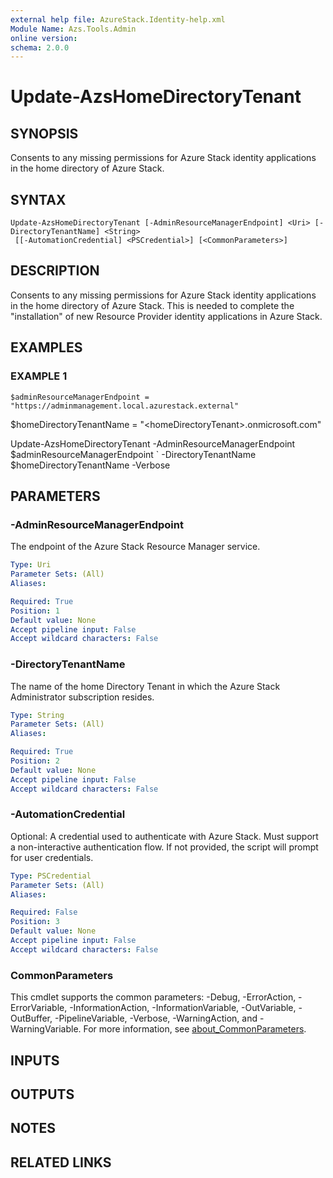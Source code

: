 ```yaml
---
external help file: AzureStack.Identity-help.xml
Module Name: Azs.Tools.Admin
online version:
schema: 2.0.0
---
```


# Update-AzsHomeDirectoryTenant

## SYNOPSIS
Consents to any missing permissions for Azure Stack identity applications in the home directory of Azure Stack.

## SYNTAX

```
Update-AzsHomeDirectoryTenant [-AdminResourceManagerEndpoint] <Uri> [-DirectoryTenantName] <String>
 [[-AutomationCredential] <PSCredential>] [<CommonParameters>]
```

## DESCRIPTION
Consents to any missing permissions for Azure Stack identity applications in the home directory of Azure Stack.
This is needed to complete the "installation" of new Resource Provider identity applications in Azure Stack.

## EXAMPLES

### EXAMPLE 1
```
$adminResourceManagerEndpoint = "https://adminmanagement.local.azurestack.external"
```

$homeDirectoryTenantName = "\<homeDirectoryTenant\>.onmicrosoft.com"

Update-AzsHomeDirectoryTenant -AdminResourceManagerEndpoint $adminResourceManagerEndpoint \`
    -DirectoryTenantName $homeDirectoryTenantName -Verbose

## PARAMETERS

### -AdminResourceManagerEndpoint
The endpoint of the Azure Stack Resource Manager service.

```yaml
Type: Uri
Parameter Sets: (All)
Aliases:

Required: True
Position: 1
Default value: None
Accept pipeline input: False
Accept wildcard characters: False
```

### -DirectoryTenantName
The name of the home Directory Tenant in which the Azure Stack Administrator subscription resides.

```yaml
Type: String
Parameter Sets: (All)
Aliases:

Required: True
Position: 2
Default value: None
Accept pipeline input: False
Accept wildcard characters: False
```

### -AutomationCredential
Optional: A credential used to authenticate with Azure Stack.
Must support a non-interactive authentication flow.
If not provided, the script will prompt for user credentials.

```yaml
Type: PSCredential
Parameter Sets: (All)
Aliases:

Required: False
Position: 3
Default value: None
Accept pipeline input: False
Accept wildcard characters: False
```

### CommonParameters
This cmdlet supports the common parameters: -Debug, -ErrorAction, -ErrorVariable, -InformationAction, -InformationVariable, -OutVariable, -OutBuffer, -PipelineVariable, -Verbose, -WarningAction, and -WarningVariable. For more information, see [about_CommonParameters](http://go.microsoft.com/fwlink/?LinkID=113216).

## INPUTS

## OUTPUTS

## NOTES

## RELATED LINKS
